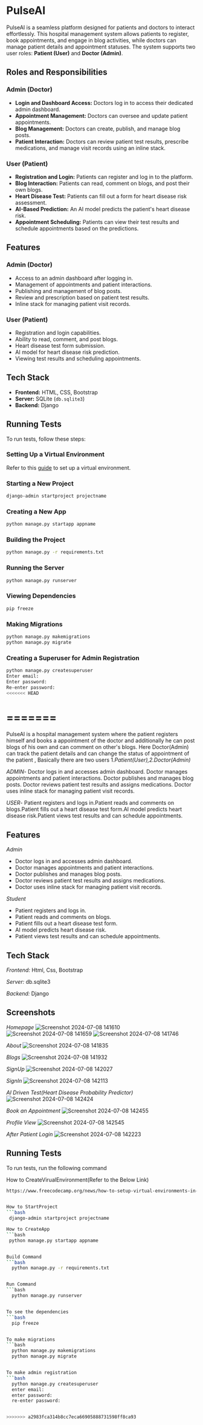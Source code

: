 # PulseAI
PulseAI is a seamless platform designed for patients and doctors to interact effortlessly. This hospital management system allows patients to register, book appointments, and engage in blog activities, while doctors can manage patient details and appointment statuses. The system supports two user roles: **Patient (User)** and **Doctor (Admin)**.

## Roles and Responsibilities

### Admin (Doctor)
- **Login and Dashboard Access:** Doctors log in to access their dedicated admin dashboard.
- **Appointment Management:** Doctors can oversee and update patient appointments.
- **Blog Management:** Doctors can create, publish, and manage blog posts.
- **Patient Interaction:** Doctors can review patient test results, prescribe medications, and manage visit records using an inline stack.

### User (Patient)
- **Registration and Login:** Patients can register and log in to the platform.
- **Blog Interaction:** Patients can read, comment on blogs, and post their own blogs.
- **Heart Disease Test:** Patients can fill out a form for heart disease risk assessment.
- **AI-Based Prediction:** An AI model predicts the patient's heart disease risk.
- **Appointment Scheduling:** Patients can view their test results and schedule appointments based on the predictions.

## Features

### Admin (Doctor)
- Access to an admin dashboard after logging in.
- Management of appointments and patient interactions.
- Publishing and management of blog posts.
- Review and prescription based on patient test results.
- Inline stack for managing patient visit records.

### User (Patient)
- Registration and login capabilities.
- Ability to read, comment, and post blogs.
- Heart disease test form submission.
- AI model for heart disease risk prediction.
- Viewing test results and scheduling appointments.

## Tech Stack

- **Frontend:** HTML, CSS, Bootstrap
- **Server:** SQLite (`db.sqlite3`)
- **Backend:** Django

## Running Tests

To run tests, follow these steps:

### Setting Up a Virtual Environment
Refer to this [guide](https://www.freecodecamp.org/news/how-to-setup-virtual-environments-in-python/) to set up a virtual environment.

### Starting a New Project
```bash
django-admin startproject projectname
```

### Creating a New App
```bash
python manage.py startapp appname
```

### Building the Project
```bash
python manage.py -r requirements.txt
```

### Running the Server
```bash
python manage.py runserver
```

### Viewing Dependencies
```bash
pip freeze
```

### Making Migrations
```bash
python manage.py makemigrations
python manage.py migrate
```

### Creating a Superuser for Admin Registration
```bash
python manage.py createsuperuser
Enter email:
Enter password:
Re-enter password:
<<<<<<< HEAD
```
=======
=======
PulseAI is a hospital management system where the patient registers himself and books a appointment of the doctor and additionally he can post blogs of his own and can comment on other's blogs. Here Doctor(Admin) can track the patient details and can change the status of appointment of the patient 
, Basically there are two users 1.*Patient(User),2.Doctor(Admin)* 

*ADMIN*- Doctor logs in and accesses admin dashboard.
Doctor manages appointments and patient interactions.
Doctor publishes and manages blog posts.
Doctor reviews patient test results and assigns medications.
Doctor uses inline stack for managing patient visit records.

*USER*- Patient registers and logs in.Patient reads and comments on blogs.Patient fills out a heart disease test form.AI model predicts heart disease risk.Patient views test results and can schedule appointments.

## Features

*Admin*
- Doctor logs in and accesses admin dashboard.
- Doctor manages appointments and patient interactions.
- Doctor publishes and manages blog posts.
- Doctor reviews patient test results and assigns medications.
- Doctor uses inline stack for managing patient visit records.

*Student*
- Patient registers and logs in.
- Patient reads and comments on blogs.
- Patient fills out a heart disease test form.
- AI model predicts heart disease risk.
- Patient views test results and can schedule appointments.


## Tech Stack

*Frontend:* Html, Css, Bootstrap 

*Server:* db.sqlite3 

*Backend:* Django


## Screenshots

*Homepage*
![Screenshot 2024-07-08 141610](https://github.com/HIITSMANU/pulseAI/assets/132491372/71f491ec-5b65-4c73-8730-570d5a4f7ac2)
![Screenshot 2024-07-08 141659](https://github.com/HIITSMANU/pulseAI/assets/132491372/e0227ddf-a103-4c18-82ad-d840ef7de112)
![Screenshot 2024-07-08 141746](https://github.com/HIITSMANU/pulseAI/assets/132491372/0777e3c1-9175-47d8-b8a5-205119c1ade5)

*About*
![Screenshot 2024-07-08 141835](https://github.com/HIITSMANU/pulseAI/assets/132491372/68753b09-7dc0-46ec-b32a-fb4d1836123d)

*Blogs*
![Screenshot 2024-07-08 141932](https://github.com/HIITSMANU/pulseAI/assets/132491372/6a20b9dc-416c-4337-b35c-4097ed229322)

*SignUp*
![Screenshot 2024-07-08 142027](https://github.com/HIITSMANU/pulseAI/assets/132491372/6346e8cb-616b-4932-9bb2-840330ea68f9)

*SignIn*
![Screenshot 2024-07-08 142113](https://github.com/HIITSMANU/pulseAI/assets/132491372/ffd1f1b0-b541-4e7a-8150-3067a5b859ff)

*AI Driven Test(Heart Disease Probability Predictor)*
![Screenshot 2024-07-08 142424](https://github.com/HIITSMANU/pulseAI/assets/132491372/74820a52-5cda-49ff-b75d-19f16d0a6834)

*Book an Appointment*
![Screenshot 2024-07-08 142455](https://github.com/HIITSMANU/pulseAI/assets/132491372/8a2b16ee-5338-4973-a2a9-f02244c63d0a)

*Profile View*
![Screenshot 2024-07-08 142545](https://github.com/HIITSMANU/pulseAI/assets/132491372/af788978-fc38-470c-aebd-269dc681791d)

*After Patient Login*
![Screenshot 2024-07-08 142223](https://github.com/HIITSMANU/pulseAI/assets/132491372/068c57e2-5f8e-4420-a79b-76268868bc24)



## Running Tests

To run tests, run the following command

How to CreateVirualEnvironment(Refer to the Below Link)
```bash
https://www.freecodecamp.org/news/how-to-setup-virtual-environments-in-python/


How to StartProject 
```bash
 django-admin startproject projectname

How to CreateApp
```bash
 python manage.py startapp appname


Build Command 
```bash
  python manage.py -r requirements.txt


Run Command
```bash
  python manage.py runserver


To see the dependencies
```bash
  pip freeze


To make migrations
```bash
  python manage.py makemigrations
  python manage.py migrate


To make admin registration
```bash
  python manage.py createsuperuser
  enter email:
  enter password:
  re-enter password:


>>>>>>> a2983fca314b8cc7eca66905888731598ff8ca93
